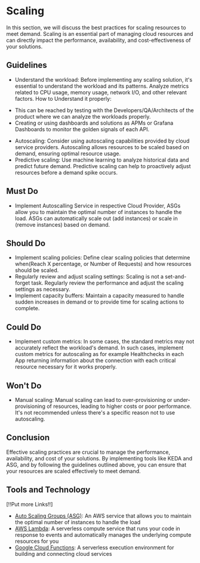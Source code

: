 # Scaling
In this section, we will discuss the best practices for scaling resources to meet demand. Scaling is an essential part of managing cloud resources and can directly impact the performance, availability, and cost-effectiveness of your solutions.

## Guidelines
* Understand the workload: Before implementing any scaling solution, it's essential to understand the workload and its patterns. Analyze metrics related to CPU usage, memory usage, network I/O, and other relevant factors. 
How to Understand it properly:
- This can be reached by testing with the Developers/QA/Architects of the product where we can analyze the workloads properly.
- Creating or using dashboards and solutions as APMs or Grafana Dashboards to monitor the golden signals of each API.
* Autoscaling: Consider using autoscaling capabilities provided by cloud service providers. Autoscaling allows resources to be scaled based on demand, ensuring optimal resource usage.
* Predictive scaling: Use machine learning to analyze historical data and predict future demand. Predictive scaling can help to proactively adjust resources before a demand spike occurs.

## Must Do
* Implement Autoscalling Service in respective Cloud Provider, ASGs allow you to maintain the optimal number of instances to handle the load. ASGs can automatically scale out (add instances) or scale in (remove instances) based on demand.

## Should Do
* Implement scaling policies: Define clear scaling policies that determine when(Reach X percentage, or Number of Requests) and how resources should be scaled.
* Regularly review and adjust scaling settings: Scaling is not a set-and-forget task. Regularly review the performance and adjust the scaling settings as necessary.
* Implement capacity buffers: Maintain a capacity measured to handle sudden increases in demand or to provide time for scaling actions to complete.

## Could Do
* Implement custom metrics: In some cases, the standard metrics may not accurately reflect the workload's demand. In such cases, implement custom metrics for autoscaling as for example Healthchecks in each App returning information about the connection with each critical resource necessary for it works properly.

## Won't Do
* Manual scaling: Manual scaling can lead to over-provisioning or under-provisioning of resources, leading to higher costs or poor performance. It's not recommended unless there's a specific reason not to use autoscaling.

## Conclusion
Effective scaling practices are crucial to manage the performance, availability, and cost of your solutions. By implementing tools like KEDA and ASG, and by following the guidelines outlined above, you can ensure that your resources are scaled effectively to meet demand.

## Tools and Technology
[!!Put more Links!!]
* [Auto Scaling Groups (ASG)](https://aws.amazon.com/autoscaling/): An AWS service that allows you to maintain the optimal number of instances to handle the load
* [AWS Lambda](https://aws.amazon.com/lambda/): A serverless compute service that runs your code in response to events and automatically manages the underlying compute resources for you
* [Google Cloud Functions](https://cloud.google.com/functions): A serverless execution environment for building and connecting cloud services
